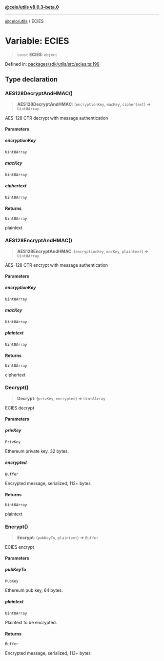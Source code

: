 [**@celo/utils v8.0.3-beta.0**](../README.md)

***

[@celo/utils](../README.md) / ECIES

# Variable: ECIES

> `const` **ECIES**: `object`

Defined in: [packages/sdk/utils/src/ecies.ts:199](https://github.com/celo-org/developer-tooling/blob/master/packages/sdk/utils/src/ecies.ts#L199)

## Type declaration

### AES128DecryptAndHMAC()

> **AES128DecryptAndHMAC**: (`encryptionKey`, `macKey`, `ciphertext`) => `Uint8Array`

AES-128 CTR decrypt with message authentication

#### Parameters

##### encryptionKey

`Uint8Array`

##### macKey

`Uint8Array`

##### ciphertext

`Uint8Array`

#### Returns

`Uint8Array`

plaintext

### AES128EncryptAndHMAC()

> **AES128EncryptAndHMAC**: (`encryptionKey`, `macKey`, `plaintext`) => `Uint8Array`

AES-128 CTR encrypt with message authentication

#### Parameters

##### encryptionKey

`Uint8Array`

##### macKey

`Uint8Array`

##### plaintext

`Uint8Array`

#### Returns

`Uint8Array`

ciphertext

### Decrypt()

> **Decrypt**: (`privKey`, `encrypted`) => `Uint8Array`

ECIES decrypt

#### Parameters

##### privKey

`PrivKey`

Ethereum private key, 32 bytes.

##### encrypted

`Buffer`

Encrypted message, serialized, 113+ bytes

#### Returns

`Uint8Array`

plaintext

### Encrypt()

> **Encrypt**: (`pubKeyTo`, `plaintext`) => `Buffer`

ECIES encrypt

#### Parameters

##### pubKeyTo

`PubKey`

Ethereum pub key, 64 bytes.

##### plaintext

`Uint8Array`

Plaintext to be encrypted.

#### Returns

`Buffer`

Encrypted message, serialized, 113+ bytes
